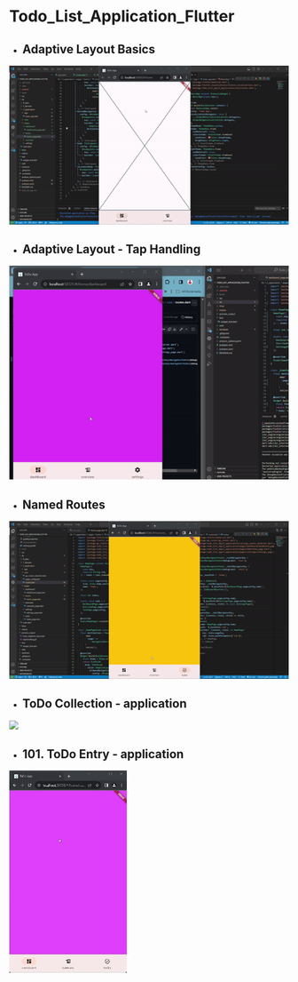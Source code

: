# Todo_List_Application_Flutter

- ## Adaptive Layout Basics
![image](./preview_output/basic_adaptive_layout.gif)

- ## Adaptive Layout - Tap Handling
![image](./preview_output/tapHandling.gif)

- ## Named Routes
![](./preview_output/namedRoutes.gif)

- ## ToDo Collection - application
![](./preview_output/app.gif)

- ## 101. ToDo Entry - application
![](./preview_output/todo_entry_application.gif)